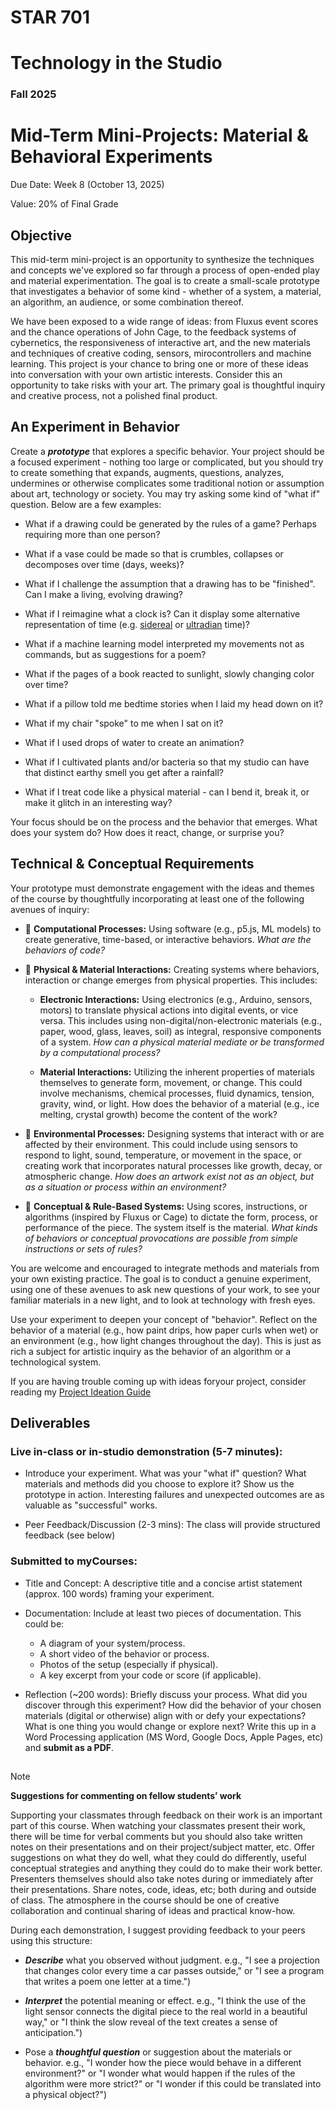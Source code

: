 # STAR 701

# Technology in the Studio

### Fall 2025

# Mid-Term Mini-Projects: Material & Behavioral Experiments


Due Date: Week 8 (October 13, 2025)

Value: 20% of Final Grade

## Objective
This mid-term mini-project is an opportunity to synthesize the techniques and concepts we've explored so far through a process of open-ended play and material experimentation. The goal is to create a small-scale prototype that investigates a behavior of some kind - whether of a system, a material, an algorithm, an audience, or some combination thereof.

We have been exposed to a wide range of ideas: from Fluxus event scores and the chance operations of John Cage, to the feedback systems of cybernetics, the responsiveness of interactive art, and the new materials and techniques of creative coding, sensors, mirocontrollers and machine learning. This project is your chance to bring one or more of these ideas into conversation with your own artistic interests. Consider this an opportunity to take risks with your art. The primary goal is thoughtful inquiry and creative process, not a polished final product.

## An Experiment in Behavior
Create a **_prototype_** that explores a specific behavior. Your project should be a focused experiment - nothing too large or complicated, but you should try to create something that expands, augments, questions, analyzes, undermines or otherwise complicates some traditional notion or assumption about art, technology or society. You may try asking some kind of "what if" question. Below are a few examples:

- What if a drawing could be generated by the rules of a game? Perhaps requiring more than one person?

- What if a vase could be made so that is crumbles, collapses or decomposes over time (days, weeks)?

- What if I challenge the assumption that a drawing has to be "finished". Can I make a living, evolving drawing?

- What if I reimagine what a clock is? Can it display some alternative representation of time (e.g. [sidereal](https://en.wikipedia.org/wiki/Sidereal_time) or [ultradian](https://en.wikipedia.org/wiki/Ultradian_rhythm) time)?

- What if a machine learning model interpreted my movements not as commands, but as suggestions for a poem?

- What if the pages of a book reacted to sunlight, slowly changing color over time?

- What if a pillow told me bedtime stories when I laid my head down on it?

- What if my chair "spoke" to me when I sat on it?

- What if I used drops of water to create an animation?

- What if I cultivated plants and/or bacteria so that my studio can have that distinct earthy smell you get after a rainfall?

- What if I treat code like a physical material - can I bend it, break it, or make it glitch in an interesting way?

Your focus should be on the process and the behavior that emerges. What does your system do? How does it react, change, or surprise you?

## Technical & Conceptual Requirements
Your prototype must demonstrate engagement with the ideas and themes of the course by thoughtfully incorporating at least one of the following avenues of inquiry:

- :small_blue_diamond: **Computational Processes:** Using software (e.g., p5.js, ML models) to create generative, time-based, or interactive behaviors. _What are the behaviors of code?_

- :small_blue_diamond: **Physical & Material Interactions:** Creating systems where behaviors, interaction or change emerges from physical properties. This includes:

    - **Electronic Interactions:** Using electronics (e.g., Arduino, sensors, motors) to translate physical actions into digital events, or vice versa. This includes using non-digital/non-electronic materials (e.g., paper, wood, glass, leaves, soil) as integral, responsive components of a system. _How can a physical material mediate or be transformed by a computational process?_

    - **Material Interactions:** Utilizing the inherent properties of materials themselves to generate form, movement, or change. This could involve mechanisms, chemical processes, fluid dynamics, tension, gravity, wind, or light. How does the behavior of a material (e.g., ice melting, crystal growth) become the content of the work?

- :small_blue_diamond: **Environmental Processes:** Designing systems that interact with or are affected by their environment. This could include using sensors to respond to light, sound, temperature, or movement in the space, or creating work that incorporates natural processes like growth, decay, or atmospheric change. _How does an artwork exist not as an object, but as a situation or process within an environment?_

- :small_blue_diamond: **Conceptual & Rule-Based Systems:** Using scores, instructions, or algorithms (inspired by Fluxus or Cage) to dictate the form, process, or performance of the piece. The system itself is the material. _What kinds of behaviors or conceptual provocations are possible from simple instructions or sets of rules?_

You are welcome and encouraged to integrate methods and materials from your own existing practice. The goal is to conduct a genuine experiment, using one of these avenues to ask new questions of your work, to see your familiar materials in a new light, and to look at technology with fresh eyes.

Use your experiment to deepen your concept of "behavior". Reflect on the behavior of a material (e.g., how paint drips, how paper curls when wet) or an environment (e.g., how light changes throughout the day). This is just as rich a subject for artistic inquiry as the behavior of an algorithm or a technological system.

If you are having trouble coming up with ideas foryour project, consider reading my [Project Ideation Guide](https://github.com/carloscastellanos/teaching/blob/master/STAR701/project_ideation.md)

## Deliverables
### Live in-class or in-studio demonstration (5-7 minutes):

* Introduce your experiment. What was your "what if" question? What materials and methods did you choose to explore it? Show us the prototype in action. Interesting failures and unexpected outcomes are as valuable as "successful" works.

* Peer Feedback/Discussion (2-3 mins): The class will provide structured feedback (see below)

### Submitted to myCourses:

* Title and Concept: A descriptive title and a concise artist statement (approx. 100 words) framing your experiment.

* Documentation: Include at least two pieces of documentation. This could be:
    * A diagram of your system/process.
    * A short video of the behavior or process.
    * Photos of the setup (especially if physical).
    * A key excerpt from your code or score (if applicable).

* Reflection (~200 words): Briefly discuss your process. What did you discover through this experiment? How did the behavior of your chosen materials (digital or otherwise) align with or defy your expectations? What is one thing you would change or explore next? Write this up in a Word Processing application (MS Word, Google Docs, Apple Pages, etc) and **submit as a PDF**.

##
>[!NOTE]
> **Suggestions for commenting on fellow students’ work**

Supporting your classmates through feedback on their work is an important part of this course. When watching your classmates present their work, there will be time for verbal comments but you should also take written notes on their presentations and on their project/subject matter, etc. Offer suggestions on what they do well, what they could do differently, useful conceptual strategies and anything they could do to make their work better. Presenters themselves should also take notes during or immediately after their presentations. Share notes, code, ideas, etc; both during and outside of class. The atmosphere in the course should be one of creative collaboration and continual sharing of ideas and practical know-how.

During each demonstration, I suggest providing feedback to your peers using this structure:

- **_Describe_** what you observed without judgment. e.g., "I see a projection that changes color every time a car passes outside," or "I see a program that writes a poem one letter at a time.")

- **_Interpret_** the potential meaning or effect. e.g., "I think the use of the light sensor connects the digital piece to the real world in a beautiful way," or "I think the slow reveal of the text creates a sense of anticipation.")

- Pose a **_thoughtful question_** or suggestion about the materials or behavior. e.g., "I wonder how the piece would behave in a different environment?" or "I wonder what would happen if the rules of the algorithm were more strict?" or "I wonder if this could be translated into a physical object?")